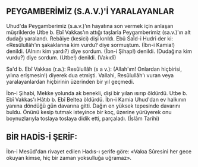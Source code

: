 ## PEYGAMBERİMİZ (S.A.V.)'İ YARALAYANLAR

Uhud'da Peygamberimiz (s.a.v.)'ın hayatına son vermek için anlaşan müşriklerde Utbe b. Ebî Vakkas'ın attığı taşlarla Peygambe­rimiz (sa.v.)'ın alt dudağı yaralandı. Rebâiye (kesici) dişi kırıldı. Ebû Saîd-i Hudri der ki: «Resûlullâh'ın şakaklarına kim vurdu? diye sormuştum. (İbn-i Kamia!) denildi. (Alnını kim yardı?) diye sordum. (İbn-i Şihap!) denildi. (Dudağına kim vurdu?) diye sordum. (Utbe!) denildi. (Vakıdî)

Sa'd b. Ebî Vakkas (r.a.): Resûlullâh (s a v.): (Allah'ım! Onlardan hiçbirisi, yılına erişmesin!) diyerek dua etmişti. Vallahi, Resûlullâh'ı vuran veya yaralayanlardan hiçbirinin üzerinden bir yıl geçmedi.

İbn-i Şihabi, Mekke yolunda ak benekli, dişi bir yılan ısırıp öldürdü. Utbe b. Ebî Vakkas'ı Hâtıb b. Ebî Beltea öldürdü. İbn-i Ka­mia Uhud'dan ev halkının yanına döndüğü gün davarına gitti. Dağın en yüksek tepesin­de davarını buldu. Önünü kesip tutmak isteyince bir koç, üzerine yürüyerek onu boynuzlarıyla toslaya toslaya didik etti, parçaladı. (İslâm Tarihi)

## BİR HADİS-İ ŞERİF:

İbn-i Mesûd'dan rivayet edilen Hadıs-ı şe­rife göre: «Vakıa Sûresini her gece okuyan kimse, hiç bir zaman yoksulluğa uğramaz».
